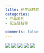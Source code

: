 ```yaml
---
title: 花生瑶柱粽 
categories:
- 产品系列
- 花生瑶柱粽

comments: false
---
```


<img src="/css/images/huashengyaozhuzong/a.jpg">

<img src="/css/images/huashengyaozhuzong/b.jpg">

<img src="/css/images/huashengyaozhuzong/c.jpg">

<img src="/css/images/huashengyaozhuzong/d.jpg">

<img src="/css/images/huashengyaozhuzong/e.jpg">
